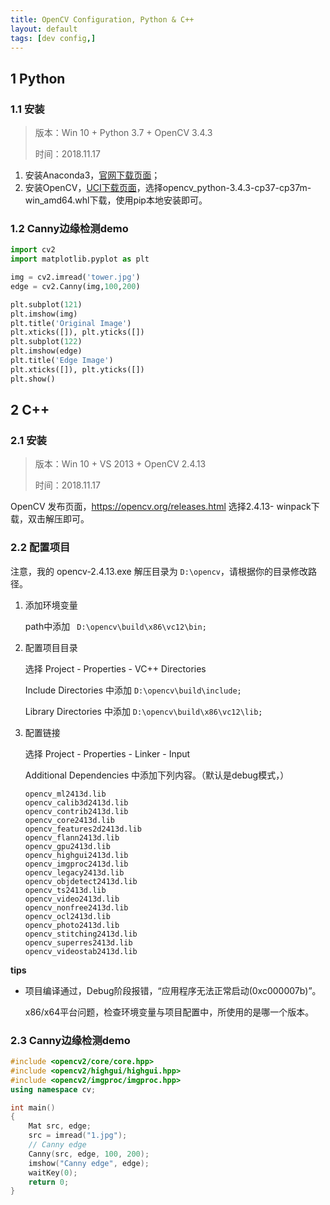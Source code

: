 ```yaml
---
title: OpenCV Configuration, Python & C++
layout: default
tags: [dev config,]
---
```


## 1 Python

### 1.1 安装
>版本：Win 10 + Python 3.7 + OpenCV 3.4.3 
>
>时间：2018.11.17

1. 安装Anaconda3，[官网下载页面](https://www.anaconda.com/download/)；
2. 安装OpenCV，[UCI下载页面](https://www.lfd.uci.edu/~gohlke/pythonlibs/ )，选择opencv_python-3.4.3-cp37-cp37m-win_amd64.whl下载，使用pip本地安装即可。

### 1.2 Canny边缘检测demo

``` python
import cv2
import matplotlib.pyplot as plt

img = cv2.imread('tower.jpg')
edge = cv2.Canny(img,100,200)

plt.subplot(121)
plt.imshow(img)
plt.title('Original Image')
plt.xticks([]), plt.yticks([])
plt.subplot(122)
plt.imshow(edge)
plt.title('Edge Image')
plt.xticks([]), plt.yticks([])
plt.show()
```

## 2 C++

### 2.1 安装

>版本：Win 10 + VS 2013 + OpenCV 2.4.13
>
>时间：2018.11.17

OpenCV 发布页面，https://opencv.org/releases.html 选择2.4.13- winpack下载，双击解压即可。

### 2.2 配置项目

注意，我的 opencv-2.4.13.exe 解压目录为 <code>D:\opencv</code>，请根据你的目录修改路径。

1. 添加环境变量

   path中添加 <code> D:\opencv\build\x86\vc12\bin;</code>

2. 配置项目目录

   选择 Project - Properties - VC++ Directories 

   Include Directories 中添加 <code>D:\opencv\build\include;</code>

   Library Directories 中添加 <code>D:\opencv\build\x86\vc12\lib;</code>

3. 配置链接

   选择 Project - Properties - Linker - Input

   Additional Dependencies 中添加下列内容。（默认是debug模式，）

   ```
   opencv_ml2413d.lib
   opencv_calib3d2413d.lib
   opencv_contrib2413d.lib
   opencv_core2413d.lib
   opencv_features2d2413d.lib
   opencv_flann2413d.lib
   opencv_gpu2413d.lib
   opencv_highgui2413d.lib
   opencv_imgproc2413d.lib
   opencv_legacy2413d.lib
   opencv_objdetect2413d.lib
   opencv_ts2413d.lib
   opencv_video2413d.lib
   opencv_nonfree2413d.lib
   opencv_ocl2413d.lib
   opencv_photo2413d.lib
   opencv_stitching2413d.lib
   opencv_superres2413d.lib
   opencv_videostab2413d.lib
   ```


**tips**

- 项目编译通过，Debug阶段报错，“应用程序无法正常启动(0xc000007b)”。

  x86/x64平台问题，检查环境变量与项目配置中，所使用的是哪一个版本。

### 2.3 Canny边缘检测demo

```c++
#include <opencv2/core/core.hpp>
#include <opencv2/highgui/highgui.hpp>
#include <opencv2/imgproc/imgproc.hpp>
using namespace cv;

int main()
{
	Mat src, edge;
	src = imread("1.jpg");
    // Canny edge
    Canny(src, edge, 100, 200);
	imshow("Canny edge", edge);
	waitKey(0);
	return 0;
}
```


